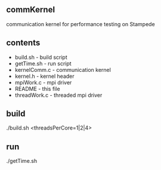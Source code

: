 ## commKernel
communication kernel for performance testing on Stampede

## contents
- build.sh - build script 
- getTime.sh - run script
- kernelComm.c - communication kernel
- kernel.h - kernel header
- mpiWork.c - mpi driver
- README - this file 
- threadWork.c - threaded mpi driver

## build
./build.sh <threadsPerCore=1|2|4>

## run
./getTime.sh
